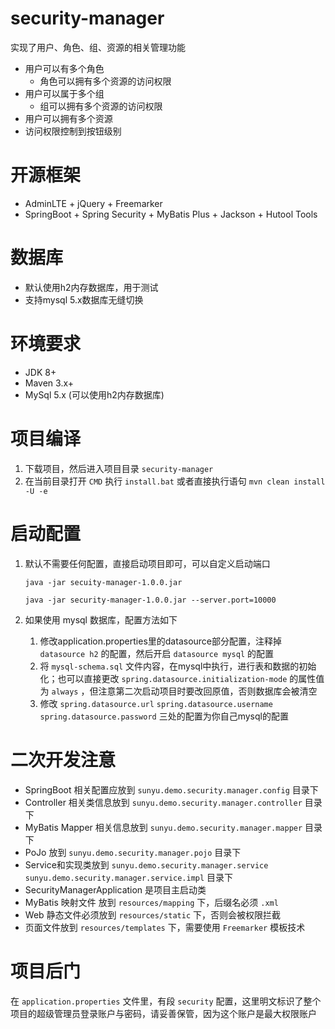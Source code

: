# security-manager
实现了用户、角色、组、资源的相关管理功能
- 用户可以有多个角色
    - 角色可以拥有多个资源的访问权限
- 用户可以属于多个组
    - 组可以拥有多个资源的访问权限
- 用户可以拥有多个资源
- 访问权限控制到按钮级别

# 开源框架
- AdminLTE + jQuery + Freemarker
- SpringBoot + Spring Security + MyBatis Plus + Jackson + Hutool Tools

# 数据库
- 默认使用h2内存数据库，用于测试
- 支持mysql 5.x数据库无缝切换

# 环境要求
- JDK 8+
- Maven 3.x+
- MySql 5.x (可以使用h2内存数据库)

# 项目编译
1. 下载项目，然后进入项目目录 `security-manager`
2. 在当前目录打开 `CMD` 执行 `install.bat` 或者直接执行语句 `mvn clean install -U -e`

# 启动配置
1. 默认不需要任何配置，直接启动项目即可，可以自定义启动端口

    ``` java -jar secuity-manager-1.0.0.jar ```
    
    ``` java -jar security-manager-1.0.0.jar --server.port=10000 ```
    
2. 如果使用 mysql 数据库，配置方法如下
    1. 修改application.properties里的datasource部分配置，注释掉 `datasource h2` 的配置，然后开启 `datasource mysql` 的配置
    2. 将 `mysql-schema.sql` 文件内容，在mysql中执行，进行表和数据的初始化；也可以直接更改 `spring.datasource.initialization-mode` 的属性值为 `always` ，但注意第二次启动项目时要改回原值，否则数据库会被清空
    3. 修改 `spring.datasource.url` `spring.datasource.username` `spring.datasource.password` 三处的配置为你自己mysql的配置
    
# 二次开发注意
- SpringBoot 相关配置应放到 `sunyu.demo.security.manager.config` 目录下
- Controller 相关类信息放到 `sunyu.demo.security.manager.controller` 目录下
- MyBatis Mapper 相关信息放到 `sunyu.demo.security.manager.mapper` 目录下
- PoJo 放到 `sunyu.demo.security.manager.pojo` 目录下
- Service和实现类放到 `sunyu.demo.security.manager.service` `sunyu.demo.security.manager.service.impl` 目录下
- SecurityManagerApplication 是项目主启动类
- MyBatis 映射文件 放到 `resources/mapping` 下，后缀名必须 `.xml`
- Web 静态文件必须放到 `resources/static` 下，否则会被权限拦截
- 页面文件放到 `resources/templates` 下，需要使用 `Freemarker` 模板技术

# 项目后门
在 `application.properties` 文件里，有段 `security` 配置，这里明文标识了整个项目的超级管理员登录账户与密码，请妥善保管，因为这个账户是最大权限账户
